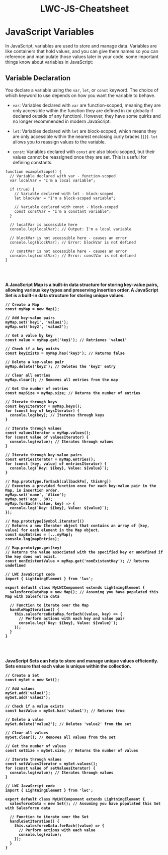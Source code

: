 <div align="center"> <h1>LWC-JS-Cheatsheet</h1></div>

# JavaScript Variables

In JavaScript, variables are used to store and manage data. Variables are like containers that hold values, and you can give them names so you can reference and manipulate those values later in your code. 
some important things know about variables in JavaScript:

## Variable Declaration

You declare a variable using the `var`, `let`, or `const` keyword. The choice of which keyword to use depends on how you want the variable to behave.

- `var`: Variables declared with `var` are function-scoped, meaning they are only accessible within the function they are defined in (or globally if declared outside of any function). However, they have some quirks and no longer recommended in modern JavaScript.

- `let`: Variables declared with `let` are block-scoped, which means they are only accessible within the nearest enclosing curly braces (`{}`). `let` allows you to reassign values to the variable.

- `const`: Variables declared with `const` are also block-scoped, but their values cannot be reassigned once they are set. This is useful for defining constants.


```
function exampleScope() {
  // Variable declared with var - function-scoped
  var localVar = "I'm a local variable";
  
  if (true) {
    // Variable declared with let - block-scoped
    let blockVar = "I'm a block-scoped variable";
    
    // Variable declared with const - block-scoped
    const constVar = "I'm a constant variable";
  }
  
  // localVar is accessible here
  console.log(localVar); // Output: I'm a local variable
  
  // blockVar is not accessible here - causes an error
  console.log(blockVar); // Error: blockVar is not defined
  
  // constVar is not accessible here - causes an error
  console.log(constVar); // Error: constVar is not defined
}
```


<br/>
<br/>


<b>A JavaScript Map is a built-in data structure for storing key-value pairs, allowing various key types and preserving insertion order. A JavaScript Set is a built-in data structure for storing unique values.<b/>

```
// Create a Map
const myMap = new Map();
```
```
// Add key-value pairs
myMap.set('key1', 'value1');
myMap.set('key2', 'value2');
```
```
// Get a value by key
const value = myMap.get('key1'); // Retrieves 'value1'
```
```
// Check if a key exists
const keyExists = myMap.has('key3'); // Returns false
```
```
// Delete a key-value pair
myMap.delete('key2'); // Deletes the 'key2' entry
```
```
// Clear all entries
myMap.clear(); // Removes all entries from the map
```
```
// Get the number of entries
const mapSize = myMap.size; // Returns the number of entries
```
```
// Iterate through keys
const keysIterator = myMap.keys();
for (const key of keysIterator) {
  console.log(key); // Iterates through keys
}
```
```
// Iterate through values
const valuesIterator = myMap.values();
for (const value of valuesIterator) {
  console.log(value); // Iterates through values
}
```
```
// Iterate through key-value pairs
const entriesIterator = myMap.entries();
for (const [key, value] of entriesIterator) {
  console.log(`Key: ${key}, Value: ${value}`);
}
```
```
// Map.prototype.forEach(callbackFn[, thisArg])
// Executes a provided function once for each key-value pair in the Map, in insertion order.
myMap.set('name', 'Alice');
myMap.set('age', 30);
myMap.forEach((value, key) => {
  console.log(`Key: ${key}, Value: ${value}`);
});
```
```
// Map.prototype[Symbol.iterator]()
// Returns a new Iterator object that contains an array of [key, value] for each element in the Map object.
const mapEntries = [...myMap];
console.log(mapEntries);
```
```
// Map.prototype.get(key)
// Returns the value associated with the specified key or undefined if the key does not exist.
const nonExistentValue = myMap.get('nonExistentKey'); // Returns undefined
```
```
// LWC JavaScript code
import { LightningElement } from 'lwc';

export default class MyLWCComponent extends LightningElement {
  salesforceDataMap = new Map(); // Assuming you have populated this Map with Salesforce data

  // Function to iterate over the Map
  handleMapIteration() {
    this.salesforceDataMap.forEach((value, key) => {
      // Perform actions with each key and value pair
      console.log(`Key: ${key}, Value: ${value}`);
    });
  }
}
```

<br/>
<br/>

<b>JavaScript Sets can help to store and manage unique values efficiently. Sets ensure that each value is unique within the collection.<b/>

```
// Create a Set
const mySet = new Set();
```
```
// Add values
mySet.add('value1');
mySet.add('value2');
```
```
// Check if a value exists
const hasValue = mySet.has('value1'); // Returns true
```
```
// Delete a value
mySet.delete('value2'); // Deletes 'value2' from the set
```
```
// Clear all values
mySet.clear(); // Removes all values from the set
```
```
// Get the number of values
const setSize = mySet.size; // Returns the number of values
```
```
// Iterate through values
const setValuesIterator = mySet.values();
for (const value of setValuesIterator) {
  console.log(value); // Iterates through values
}
```

```
// LWC JavaScript code
import { LightningElement } from 'lwc';

export default class MyLWCComponent extends LightningElement {
  salesforceData = new Set(); // Assuming you have populated this Set with Salesforce data

  // Function to iterate over the Set
  handleSetIteration() {
    this.salesforceData.forEach((value) => {
      // Perform actions with each value
      console.log(value);
    });
  }
}
```

